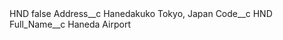 <?xml version="1.0" encoding="UTF-8"?>
<CustomMetadata xmlns="http://soap.sforce.com/2006/04/metadata" xmlns:xsi="http://www.w3.org/2001/XMLSchema-instance" xmlns:xsd="http://www.w3.org/2001/XMLSchema">
    <label>HND</label>
    <protected>false</protected>
    <values>
        <field>Address__c</field>
        <value xsi:type="xsd:string">Hanedakuko Tokyo, Japan</value>
    </values>
    <values>
        <field>Code__c</field>
        <value xsi:type="xsd:string">HND</value>
    </values>
    <values>
        <field>Full_Name__c</field>
        <value xsi:type="xsd:string">Haneda Airport</value>
    </values>
</CustomMetadata>
